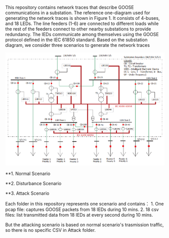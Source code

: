 This repository contains network traces that describe GOOSE communications in a substation. The reference one-diagram used for generating the network traces is shown in Figure 1. It consists of 4-buses, and 18 LEDs. The line feeders (1-6) are connected to different loads while the rest of the feeders connect to other nearby substations to provide redundancy. The IEDs communicate among themselves using the GOOSE protocol defined in the IEC 61850 standard. Based on the substation diagram, we consider three scenarios to generate the network traces

![one-line substation diagram](one-line.png)


**1. Normal Scenario

**2. Disturbance Scenario

**3. Attack Scenario



Each folder in this repository represents one scenario and contains： 
	1. One pcap file: captures GOOSE packets from 18 IEDs during 10 mins. 
	2. 18 csv files: list transmitted data from 18 IEDs at every second during 10 mins.

But the attacking scenario is based on normal scenario's trasmission traffic, so there is no specific CSV in Attack folder.
